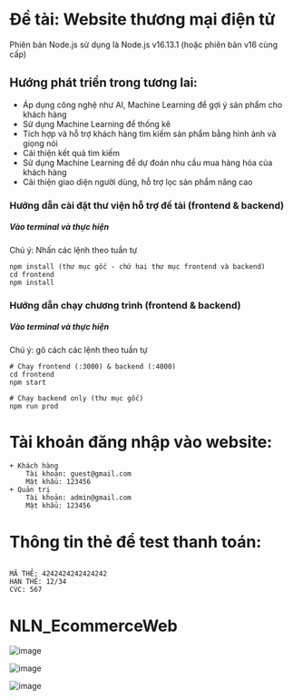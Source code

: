 # Đề tài: Website thương mại điện tử 

Phiên bản Node.js sử dụng là Node.js v16.13.1 (hoặc phiên bản v16 cùng cấp)

## Hướng phát triển trong tương lai:
-	Áp dụng công nghệ như AI, Machine Learning để gợi ý sản phẩm cho khách hàng
-	Sử dụng Machine Learning để thống kê
-	Tích hợp và hỗ trợ khách hàng tìm kiếm sản phẩm bằng hình ảnh và giọng nói
-	Cải thiện kết quả tìm kiếm
-	Sử dụng Machine Learning để dự đoán nhu cầu mua hàng hóa của khách hàng
-	Cải thiện giao diện người dùng, hỗ trợ lọc sản phẩm nâng cao

### Hướng dẫn cài đặt thư viện hỗ trợ đề tài (frontend & backend)
<h5>Vào terminal và thực hiện</h5>
Chú ý: Nhấn các lệnh theo tuần tự

```
npm install (thư mục gốc - chứ hai thư mục frontend và backend)
cd frontend
npm install
```
### Hướng dẫn chạy chương trình (frontend & backend)
<h5>Vào terminal và thực hiện</h5>
Chú ý: gõ cách các lệnh theo tuần tự

```
# Chạy frontend (:3000) & backend (:4000)
cd frontend
npm start

# Chạy backend only (thư mục gốc)
npm run prod
```

# Tài khoản đăng nhập vào website:
```
+ Khách hàng
	Tài khoản: guest@gmail.com
	Mật khẩu: 123456
+ Quản trị
	Tài khoản: admin@gmail.com
	Mật khẩu: 123456
```

# Thông tin thẻ để test thanh toán:
```

MÃ THẺ: 4242424242424242
HẠN THẺ: 12/34
CVC: 567

```
# NLN_EcommerceWeb

![image](https://github.com/ducle2801/NLN_EcommerceWeb/assets/150829102/4c7d50ab-10b1-4c43-b92c-9cc1f1000e41)

![image](https://github.com/ducle2801/NLN_EcommerceWeb/assets/150829102/48b745c0-a9ca-4ea1-bb29-83239a7adeff)

![image](https://github.com/ducle2801/NLN_EcommerceWeb/assets/150829102/cbc00def-66b5-4e66-af12-eebd96f51a7c)


